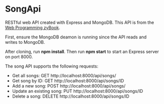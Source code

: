 # SongApi
RESTful web API created with Express and MongoDB. This API is from the [Web Programming zyBook](https://www.zybooks.com/catalog/web-programming/).

First, ensure the MongoDB deamon is running since the API reads and writes to MongoDB.

After cloning, run **npm install**. Then run **npm start** to start an Express server on port 8000.

The song API supports the following requests:

* Get all songs: GET http://localhost:8000/api/songs/
* Get song by ID: GET http://localhost:8000/api/songs/ID
* Add a new song: POST http://localhost:8000/api/songs/
* Update an existing song: PUT http://localhost:8000/api/songs/ID
* Delete a song: DELETE http://localhost:8000/api/songs/ID
